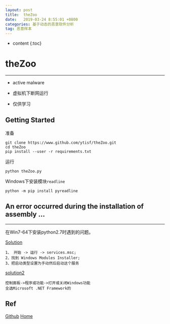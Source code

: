 ```yaml
---
layout: post
title:  theZoo
date:   2019-03-24 8:55:01 +0800
categories: 基于动态的恶意软件分析
tag: 恶意样本
---
```

* content
{:toc}


# theZoo
---
* active malware

* 虚拟机下断网运行

* 仅供学习

## Getting Started

准备

```shell
git clone https://www.github.com/ytisf/theZoo.git
cd theZoo
pip install --user -r requirements.txt
```
运行

```
python theZoo.py

```

Windows下安装模块`readline`

```shell
python -m pip install pyreadline
```

## An error occurred during the installation of assembly ...
---
在Win7-64下安装python2.7时遇到的问题。

[Solution](https://kb.acronis.com/content/14331)

```plain
1、 开始 -> 运行 -> services.msc; 
2、找到 Windows Modules Installer; 
3、把启动类型设置为手动然后启动这个服务
```

[solution2](https://blog.csdn.net/w926498/article/details/82218937)

```plain
控制面板->程序或功能->打开或关闭Windows功能 
全选Microsoft .NET Framework的
```

## Ref

[Github](https://github.com/ytisf/theZoo)
[Home](https://thezoo.morirt.com/)